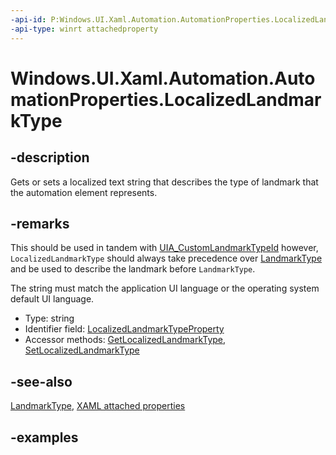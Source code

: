 ```yaml
---
-api-id: P:Windows.UI.Xaml.Automation.AutomationProperties.LocalizedLandmarkType
-api-type: winrt attachedproperty
---
```


# Windows.UI.Xaml.Automation.AutomationProperties.LocalizedLandmarkType

<!--
see GetLocalizedLandmarkType, and SetLocalizedLandmarkType
-->

## -description

Gets or sets a localized text string that describes the type of landmark that the automation element represents.

## -remarks

This should be used in tandem with [UIA_CustomLandmarkTypeId](/windows/desktop/WinAuto/landmark-type-identifiers) however, `LocalizedLandmarkType` should always take precedence over [LandmarkType](automationproperties_landmarktype.md) and be used to describe the landmark before `LandmarkType`.

The string must match the application UI language or the operating system default UI language.

<ul><li>Type: string</li><li>Identifier field: <a href="/uwp/api/windows.ui.xaml.automation.automationproperties.localizedlandmarktypeproperty">LocalizedLandmarkTypeProperty</a></li><li>Accessor methods: <a href="/uwp/api/windows.ui.xaml.automation.automationproperties.getlocalizedlandmarktype">GetLocalizedLandmarkType</a>, <a href="/uwp/api/windows.ui.xaml.automation.automationproperties.setlocalizedlandmarktype">SetLocalizedLandmarkType</a></li></ul>

## -see-also

[LandmarkType](automationproperties_landmarktype.md), [XAML attached properties](/windows/uwp/xaml-platform/attached-properties-overview)

## -examples


